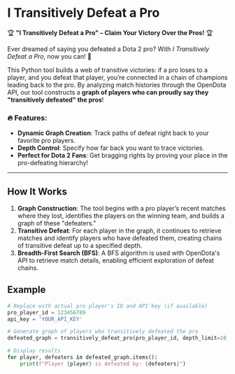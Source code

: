 # I Transitively Defeat a Pro

🏆 **"I Transitively Defeat a Pro" – Claim Your Victory Over the Pros!** 🏆

Ever dreamed of saying you defeated a Dota 2 pro? With *I Transitively Defeat a Pro*, now you can! 🚀

This Python tool builds a web of transitive victories: if a pro loses to a player, and you defeat that player, you’re connected in a chain of champions leading back to the pro. By analyzing match histories through the OpenDota API, our tool constructs a **graph of players who can proudly say they "transitively defeated" the pros**!

### 🔥 Features:
- **Dynamic Graph Creation**: Track paths of defeat right back to your favorite pro players.
- **Depth Control**: Specify how far back you want to trace victories.
- **Perfect for Dota 2 Fans**: Get bragging rights by proving your place in the pro-defeating hierarchy!

---

## How It Works

1. **Graph Construction**: The tool begins with a pro player’s recent matches where they lost, identifies the players on the winning team, and builds a graph of these "defeaters."
2. **Transitive Defeat**: For each player in the graph, it continues to retrieve matches and identify players who have defeated them, creating chains of transitive defeat up to a specified depth.
3. **Breadth-First Search (BFS)**: A BFS algorithm is used with OpenDota's API to retrieve match details, enabling efficient exploration of defeat chains.

## Example

```python
# Replace with actual pro player's ID and API key (if available)
pro_player_id = 123456789
api_key = 'YOUR_API_KEY'

# Generate graph of players who transitively defeated the pro
defeated_graph = transitively_defeat_pro(pro_player_id, depth_limit=10, api_key=api_key)

# Display results
for player, defeaters in defeated_graph.items():
    print(f"Player {player} is defeated by: {defeaters}")